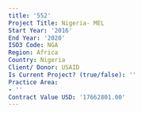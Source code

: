 ```yaml
---
title: '552'
Project Title: Nigeria- MEL
Start Year: '2016'
End Year: '2020'
ISO3 Code: NGA
Region: Africa
Country: Nigeria
Client/ Donor: USAID
Is Current Project? (true/false): ''
Practice Area:
- ''
Contract Value USD: '17662801.00'
---
```


